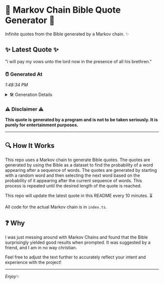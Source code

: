 # 📖 Markov Chain Bible Quote Generator 📖

Infinite quotes from the Bible generated by a Markov chain. ✨

## ✨ Latest Quote ✨
"i will pay my vows unto the lord now in the presence of all his brethren."

### ⏰ Generated At
*1:48:34 PM*

<details>
    <summary>🛠️ Generation Details</summary>
    <p>
        <strong>🌱 Seed:</strong> i<br>
        <strong>🔄 Iterations:</strong> 15<br>
        <strong>📜 Context History:</strong><br>[ i ]: will<br>[ i, will ]: pay<br>[ i, will, pay ]: my<br>[ i, will, pay, my ]: vows<br>[ i, will, pay, my, vows ]: unto<br>[ i, will, pay, my, vows, unto ]: the<br>[ will, pay, my, vows, unto, the ]: lord<br>[ pay, my, vows, unto, the, lord ]: now<br>[ my, vows, unto, the, lord, now ]: in<br>[ vows, unto, the, lord, now, in ]: the<br>[ unto, the, lord, now, in, the ]: presence<br>[ the, lord, now, in, the, presence ]: of<br>[ lord, now, in, the, presence, of ]: all<br>[ now, in, the, presence, of, all ]: his<br>[ in, the, presence, of, all, his ]: brethren.<br>
    </p>
</details>

### ⚠️ Disclaimer ⚠️
**This quote is generated by a program and is not to be taken seriously. It is purely for entertainment purposes.**

---

## 🔍 How It Works

This repo uses a Markov chain to generate Bible quotes. The quotes are generated by using the Bible as a dataset to find the probability of a word appearing after a sequence of words. The quotes are generated by starting with a random word and then selecting the next word based on the probability of it appearing after the current sequence of words. This process is repeated until the desired length of the quote is reached.

This repo will update the latest quote in this README every 10 minutes. ⏳

All code for the actual Markov chain is in `index.ts`.

## ❓ Why

I was just messing around with Markov Chains and found that the Bible surprisingly yielded good results when prompted. 
It was suggested by a friend, and I am in no way christian.

Feel free to adjust the text further to accurately reflect your intent and experience with the project!

---

*Enjoy*✨
